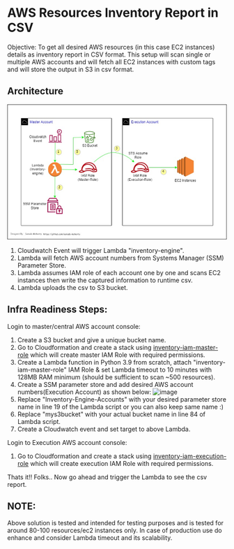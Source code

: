 # AWS Resources Inventory Report in CSV
Objective: To get all desired AWS resources (in this case EC2 instances) details as inventory report in CSV format. This setup will scan single or multiple AWS accounts and will fetch all EC2 instances with custom tags and will store the output in S3 in csv format.

## Architecture

![Architecture](./InventoryDiagram.jpg)

1. Cloudwatch Event will trigger Lambda "inventory-engine".
2. Lambda will fetch AWS account numbers from Systems Manager (SSM) Parameter Store.
3. Lambda assumes IAM role of each account one by one and scans EC2 instances then write the captured information to runtime csv.
4. Lambda uploads the csv to S3 bucket.

## Infra Readiness Steps:
Login to master/central AWS account console:
1. Create a S3 bucket and give a unique bucket name. 
2. Go to Cloudformation and create a stack using [inventory-iam-master-role](./inventory-iam-master-role.json) which will create master IAM Role with required permissions.
3. Create a Lambda function in Python 3.9 from scratch, attach "inventory-iam-master-role" IAM Role & set Lambda timeout to 10 minutes with 128MB RAM minimum (should be sufficient to scan ~500 resources).
4. Create a SSM parameter store and add desired AWS account numbers(Execution Account) as shown below:
![image](https://user-images.githubusercontent.com/90566922/157006956-e6ba233e-c0d4-4a6e-8b06-c990ebf9b732.png)
5. Replace "Inventory-Engine-Accounts" with your desired parameter store name in line 19 of the Lambda script or you can also keep same name :)
6. Replace "mys3bucket" with your actual bucket name in line 84 of Lambda script.
7. Create a Cloudwatch event and set target to above Lambda.

Login to Execution AWS account console:
1. Go to Cloudformation and create a stack using [inventory-iam-execution-role](./inventory-iam-execution-role.json) which will create execution IAM Role with required permissions.

Thats it!! Folks.. Now go ahead and trigger the Lambda to see the csv report.

## NOTE:
Above solution is tested and intended for testing purposes and is tested for around 80-100 resources/ec2 instances only. In case of production use do enhance and consider Lambda timeout and its scalability.
